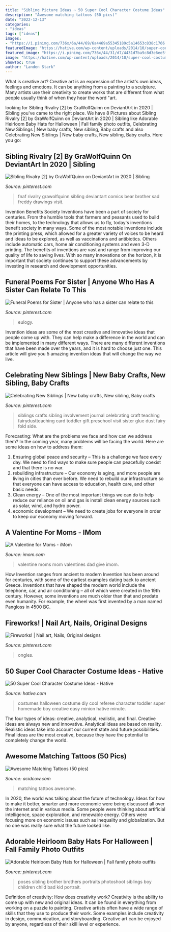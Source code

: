 ```yaml
---
title: "Sibling Picture Ideas ~ 50 Super Cool Character Costume Ideas"
description: "Awesome matching tattoos (50 pics)"
date: "2022-12-13"
categories:
- "ideas"
tags: ["ideas"]
images:
- "https://i.pinimg.com/736x/6a/44/69/6a4469a55345189c5a14653c838c1766.jpg"
featuredImage: "https://hative.com/wp-content/uploads/2014/10/super-cool-costume-ideas/29-baby-referee-halloween-costume.jpg"
featured_image: "https://i.pinimg.com/736x/44/31/d7/4431d7ba9c8d3e6ee5f48f0e0b4af288.jpg"
image: "https://hative.com/wp-content/uploads/2014/10/super-cool-costume-ideas/29-baby-referee-halloween-costume.jpg"
ShowToc: true
author: "Landen Stark"
---
```



What is creative art?
Creative art is an expression of the artist's own ideas, feelings and emotions. It can be anything from a painting to a sculpture. Many artists use their creativity to create works that are different from what people usually think of when they hear the word "art.

	

		
looking for Sibling Rivalry [2] by GraWolfQuinn on DeviantArt in 2020 | Sibling you've came to the right place. We have 8 Pictures about Sibling Rivalry [2] by GraWolfQuinn on DeviantArt in 2020 | Sibling like Adorable Heirloom Baby Hats for Halloween | Fall family photo outfits, Celebrating New Siblings | New baby crafts, New sibling, Baby crafts and also Celebrating New Siblings | New baby crafts, New sibling, Baby crafts. Here you go:
		
    
## Sibling Rivalry [2] By GraWolfQuinn On DeviantArt In 2020 | Sibling

<img loading=lazy src="https://i.pinimg.com/736x/44/31/d7/4431d7ba9c8d3e6ee5f48f0e0b4af288.jpg" onerror="this.onerror=null;this.src='https://tse4.mm.bing.net/th?id=OIP.Uo9FlYQZ5KOsaUYotQS4PwAAAA&amp;pid=15.1';" alt="Sibling Rivalry [2] by GraWolfQuinn on DeviantArt in 2020 | Sibling">

_Source: pinterest.com_

>fnaf rivalry grawolfquinn sibling deviantart comics bear brother sad freddy drawings visit. 

	

Invention Benefits Society
Inventions have been a part of society for centuries. From the humble tools that farmers and peasants used to build their homes, to the technology that allows us to fly, today's inventions benefit society in many ways. 
Some of the most notable inventions include the printing press, which allowed for a greater variety of voices to be heard and ideas to be explored, as well as vaccinations and antibiotics. Others include automatic cars, home air conditioning systems and even 3-D printing. 
The benefits of inventions are vast and range from improving our quality of life to saving lives. With so many innovations on the horizon, it is important that society continues to support these advancements by investing in research and development opportunities.

    
## Funeral Poems For Sister | Anyone Who Has A Sister Can Relate To This

<img loading=lazy src="https://i.pinimg.com/736x/6a/44/69/6a4469a55345189c5a14653c838c1766.jpg" onerror="this.onerror=null;this.src='https://tse1.mm.bing.net/th?id=OIP.xqgee3ucCZn4rCXKIeF2HQHaLG&amp;pid=15.1';" alt="Funeral Poems for Sister | Anyone who has a sister can relate to this">

_Source: pinterest.com_

>eulogy. 

	

Invention ideas are some of the most creative and innovative ideas that people come up with. They can help make a difference in the world and can be implemented in many different ways. There are many different inventions that have been made over the years, and it is hard to choose just one. This article will give you 5 amazing invention ideas that will change the way we live.

    
## Celebrating New Siblings | New Baby Crafts, New Sibling, Baby Crafts

<img loading=lazy src="https://i.pinimg.com/736x/9a/c4/05/9ac405319e5b7941524865139fb2f499--new-sibling-teaching-kindergarten.jpg" onerror="this.onerror=null;this.src='https://tse4.mm.bing.net/th?id=OIP.iT688MPccROrRUzG2S0hjAHaJ6&amp;pid=15.1';" alt="Celebrating New Siblings | New baby crafts, New sibling, Baby crafts">

_Source: pinterest.com_

>siblings crafts sibling involvement journal celebrating craft teaching fairydustteaching card toddler gift preschool visit sister glue dust fairy fold side. 

	

Forecasting: What are the problems we face and how can we address them?
In the coming year, many problems will be facing the world. Here are some ideas on how to address them: 
1. Ensuring global peace and security – This is a challenge we face every day. We need to find ways to make sure people can peacefully coexist and that there is no war. 
2. rebuilding infrastructure – Our economy is aging, and more people are living in cities than ever before. We need to rebuild our infrastructure so that everyone can have access to education, health care, and other basic needs. 
3. Clean energy – One of the most important things we can do to help reduce our reliance on oil and gas is install clean energy sources such as solar, wind, and hydro power. 
4. economic development – We need to create jobs for everyone in order to keep our economy moving forward.

    
## A Valentine For Moms - IMom

<img loading=lazy src="https://www.imom.com/wp-content/uploads/2015/02/valentine-for-moms.jpg" onerror="this.onerror=null;this.src='https://tse3.mm.bing.net/th?id=OIP.btV6-q9TgWRKm3ZG2igipAHaDt&amp;pid=15.1';" alt="A Valentine for Moms - iMom">

_Source: imom.com_

>valentine moms mom valentines dad give imom. 

	

How Invention ranges from ancient to modern
Invention has been around for centuries, with some of the earliest examples dating back to ancient Greece. Inventions that have shaped the modern world include the telephone, car, and air conditioning – all of which were created in the 19th century. However, some inventions are much older than that and predate even humanity. For example, the wheel was first invented by a man named Pangloss in 4500 BC.

    
## Fireworks! | Nail Art, Nails, Original Designs

<img loading=lazy src="https://i.pinimg.com/736x/b7/38/ea/b738ea9ad7413f943d094f06bf4f6c73--fireworks-nail-art.jpg" onerror="this.onerror=null;this.src='https://tse2.mm.bing.net/th?id=OIP.GTYrt-Z3fsUyo7AeWeMcRgHaJ3&amp;pid=15.1';" alt="Fireworks! | Nail art, Nails, Original designs">

_Source: pinterest.com_

>ongles. 

	

	

    
## 50 Super Cool Character Costume Ideas - Hative

<img loading=lazy src="https://hative.com/wp-content/uploads/2014/10/super-cool-costume-ideas/29-baby-referee-halloween-costume.jpg" onerror="this.onerror=null;this.src='https://tse3.mm.bing.net/th?id=OIP.Q2cVG39tb395qh7SNgci0QHaLG&amp;pid=15.1';" alt="50 Super Cool Character Costume Ideas - Hative">

_Source: hative.com_

>costumes halloween costume diy cool referee character toddler super homemade boy creative easy minion hative minute. 

	

The four types of ideas: creative, analytical, realistic, and final.
Creative ideas are always new and innovative. Analytical ideas are based on reality. Realistic ideas take into account our current state and future possibilities. Final ideas are the most creative, because they have the potential to completely change the world.

    
## Awesome Matching Tattoos (50 Pics)

<img loading=lazy src="https://cdn.acidcow.com/pics/20190528/1559058939_iz2vl8tv0y.jpg" onerror="this.onerror=null;this.src='https://tse4.mm.bing.net/th?id=OIP.zkKMot3mXCdBrejS29HjRwHaJQ&amp;pid=15.1';" alt="Awesome Matching Tattoos (50 pics)">

_Source: acidcow.com_

>matching tattoos awesome. 

	

In 2020, the world was talking about the future of technology. Ideas for how to make it better, smarter and more economic were being discussed all over the internet and in various media. Some people were thinking about artificial intelligence, space exploration, and renewable energy. Others were focusing more on economic issues such as inequality and globalization. But no one was really sure what the future looked like.

    
## Adorable Heirloom Baby Hats For Halloween | Fall Family Photo Outfits

<img loading=lazy src="https://i.pinimg.com/736x/43/45/a4/4345a4e1f42bdde2d7e4e0a9df082fae--brother-photography-poses-photography-ideas.jpg" onerror="this.onerror=null;this.src='https://tse1.mm.bing.net/th?id=OIP.EGHPTFeCHXRBtc7U6QnYcQHaLE&amp;pid=15.1';" alt="Adorable Heirloom Baby Hats for Halloween | Fall family photo outfits">

_Source: pinterest.com_

>poses sibling brother brothers portraits photoshoot siblings boy children child bad kid portrait. 

	

Definition of creativity: How does creativity work?
Creativity is the ability to come up with new and original ideas. It can be found in everything from working on a puzzle to painting. Creative artists often have a wide range of skills that they use to produce their work. Some examples include creativity in design, communication, and storyboarding. Creative art can be enjoyed by anyone, regardless of their skill level or experience.

